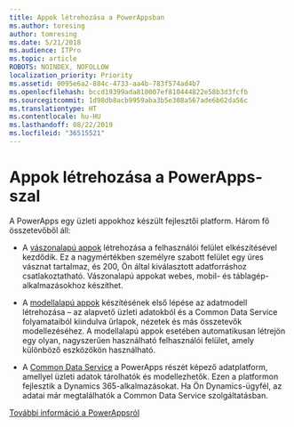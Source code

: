 ```yaml
---
title: Appok létrehozása a PowerAppsban
ms.author: toresing
author: tomresing
ms.date: 5/21/2018
ms.audience: ITPro
ms.topic: article
ROBOTS: NOINDEX, NOFOLLOW
localization_priority: Priority
ms.assetid: 0095e6a2-884c-4733-aa4b-783f574ad4b7
ms.openlocfilehash: bccd19399ada810007ef810444822e58b3d3fcfb
ms.sourcegitcommit: 1d98db8acb9959aba3b5e308a567ade6b62da56c
ms.translationtype: HT
ms.contentlocale: hu-HU
ms.lasthandoff: 08/22/2019
ms.locfileid: "36515521"
---
```

# <a name="create-apps-with-powerapps"></a>Appok létrehozása a PowerApps-szal

A PowerApps egy üzleti appokhoz készült fejlesztői platform. Három fő összetevőből áll: 
  
- A [vászonalapú appok](https://go.microsoft.com/fwlink/?linkid=874495) létrehozása a felhasználói felület elkészítésével kezdődik. Ez a nagymértékben személyre szabott felület egy üres vásznat tartalmaz, és 200, Ön által kiválasztott adatforráshoz csatlakoztatható. Vászonalapú appokat webes, mobil- és táblagép-alkalmazásokhoz készíthet. 
    
- A [modellalapú appok](https://go.microsoft.com/fwlink/?linkid=874496) készítésének első lépése az adatmodell létrehozása – az alapvető üzleti adatokból és a Common Data Service folyamataiból kiindulva űrlapok, nézetek és más összetevők modellezéséhez. A modellalapú appok esetében automatikusan létrejön egy olyan, nagyszerűen használható felhasználói felület, amely különböző eszközökön használható. 
    
- A [Common Data Service](https://go.microsoft.com/fwlink/?linkid=874497) a PowerApps részét képező adatplatform, amellyel üzleti adatok tárolhatók és modellezhetők. Ezen a platformon fejlesztik a Dynamics 365-alkalmazásokat. Ha Ön Dynamics-ügyfél, az adatai már megtalálhatók a Common Data Service szolgáltatásban. 
    
[További információ a PowerAppsról](https://go.microsoft.com/fwlink/?linkid=874498)
  

